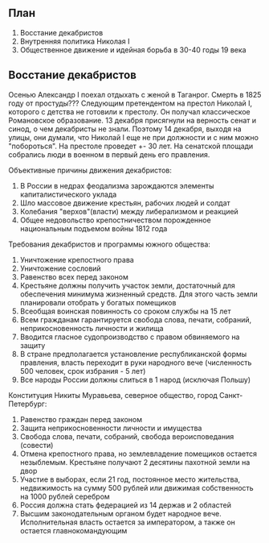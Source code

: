 ## План
1. Восстание декабристов
2. Внутренняя политика Николая I
3. Общественное движение и идейная борьба в 30-40 годы 19 века
## Восстание декабристов 
Осенью Александр I поехал отдыхать с женой в Таганрог. Смерть в 1825 году от простуды??? Следующим претендентом на престол Николай I, которого с детства не готовили к престолу. Он получал классическое Романовское образование. 13 декабря присягнули на верность сенат и синод, о чем декабристы не знали. Поэтому 14 декабря, выходя на улицы, они думали, что Николай I еще не при должности и с ним можно "побороться". На престоле проведет +- 30 лет. На сенатской площади собрались люди в военном в первый день его правления.

Объективные причины движения декабристов:
1. В России в недрах феодализма зарождаются элементы капиталистического уклада
2. Шло массовое движение крестьян, рабочих людей и солдат
3. Колебания "верхов"(власти) между либерализмом и реакцией
4. Общее недовольство крепостничеством порожденное национальным подъемом войны 1812 года

Требования декабристов и программы южного общества:
1. Уничтожение крепостного права
2. Уничтожение сословий
3. Равенство всех перед законом
4. Крестьяне должны получить участок земли, достаточный для обеспечения минимума жизненный средств. Для этого часть земли планировали отобрать у богатых помещиков
5. Всеобщая воинская повинность со сроком службы на 15 лет
6. Всем гражданам гарантируется свобода слова, печати, собраний, неприкосновенность личности и жилища
7. Вводится гласное судопроизводство с правом обвиняемого на защиту
8. В стране предполагается установление республиканской формы правления, власть переходит в руки народного вече (численность 500 человек, срок избрания - 5 лет)
9. Все народы России должны слиться в 1 народ (исключая Польшу)

Конституция Никиты Муравьева, северное общество, город Санкт-Петербург:
1. Равенство граждан перед законом
2. Защита неприкосновенности личности и имущества
3. Свобода слова, печати, собраний, свобода вероисповедания (совести)
4. Отмена крепостного права, но землевладение помещиков остается незыблемым. Крестьяне получают 2 десятины пахотной земли на двор
5. Участие в выборах, если 21 год, постоянное место жительства, недвижимость на сумму 500 рублей или движимая собственность на 1000 рублей серебром
6. Россия должна стать федерацией из 14 держав и 2 областей
7. Высшим законодательным органом будет народное вече. Исполнительная власть остается за императором, а также он остается главнокомандующим